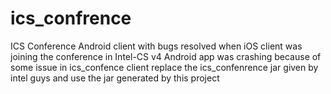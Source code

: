 # ics_confrence
ICS Conference Android client 
with bugs resolved 
when iOS client was joining the conference in Intel-CS v4 
Android app was crashing because of some issue in ics_confence client 
replace the ics_confenrence jar given by intel guys and use the jar generated 
by this project
